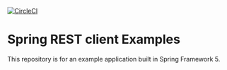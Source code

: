 [![CircleCI](https://circleci.com/gh/konstantinrov/spring-rest-client.svg?style=svg)](https://circleci.com/gh/konstantinrov/spring-rest-client)
# Spring REST client Examples

This repository is for an example application built in Spring Framework 5.
